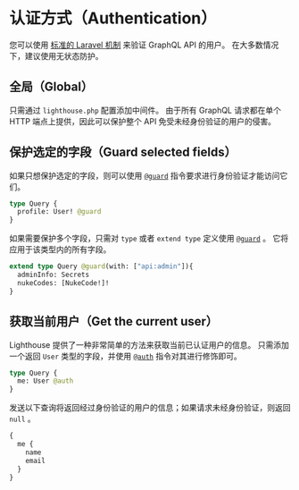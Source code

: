 # 认证方式（Authentication）

您可以使用 [标准的 Laravel 机制](https://laravel.com/docs/authentication) 来验证 GraphQL API 的用户。
在大多数情况下，建议使用无状态防护。

## 全局（Global）

只需通过 `lighthouse.php` 配置添加中间件。
由于所有 GraphQL 请求都在单个 HTTP 端点上提供，因此可以保护整个 API 免受未经身份验证的用户的侵害。

## 保护选定的字段（Guard selected fields）

如果只想保护选定的字段，则可以使用 [`@guard`](../api-reference/directives.md#guard) 指令要求进行身份验证才能访问它们。

```graphql
type Query {
  profile: User! @guard
}
```

如果需要保护多个字段，只需对 `type` 或者 `extend type` 定义使用 [`@guard`](../api-reference/directives.md#guard) 。
它将应用于该类型内的所有字段。

```graphql
extend type Query @guard(with: ["api:admin"]){
  adminInfo: Secrets
  nukeCodes: [NukeCode!]!
}
```

## 获取当前用户（Get the current user）

Lighthouse 提供了一种非常简单的方法来获取当前已认证用户的信息。
只需添加一个返回 `User` 类型的字段，并使用 [`@auth`](../api-reference/directives.md#auth) 指令对其进行修饰即可。

```graphql
type Query {
  me: User @auth
}
```
发送以下查询将返回经过身份验证的用户的信息；如果请求未经身份验证，则返回 `null` 。

```graphql
{
  me {
    name
    email
  }
}
```
